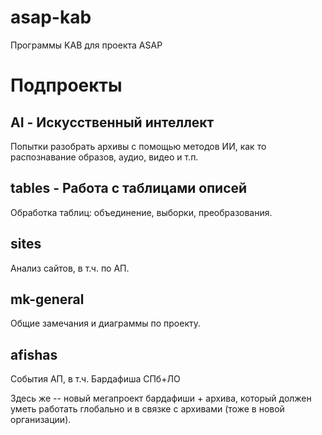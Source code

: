 # asap-kab
Программы KAB для проекта ASAP

Подпроекты
==================

AI - Искусственный интеллект
------------------

Попытки разобрать архивы с помощью методов ИИ, как то распознавание образов, аудио, видео и т.п.

tables - Работа с таблицами описей
------------------

Обработка таблиц: объединение, выборки, преобразования.

sites
------------------

Анализ сайтов, в т.ч. по АП.

mk-general
------------------

Общие замечания и диаграммы по проекту.

afishas
------------------

События АП,
в т.ч. Бардафиша СПб+ЛО

Здесь же -- новый мегапроект бардафиши + архива,
который должен уметь работать глобально
и в связке с архивами (тоже в новой организации).

